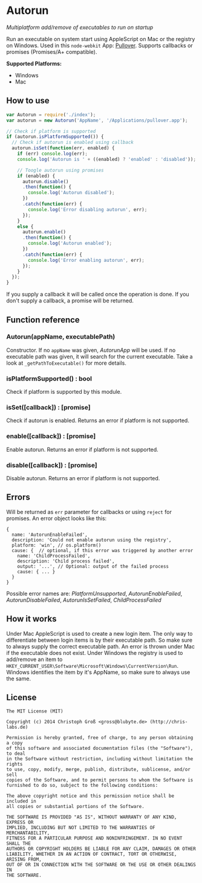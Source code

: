 # Autorun
*Multiplatform add/remove of executables to run on startup*

Run an executable on system start using AppleScript on Mac or the registry on Windows. Used in this `node-webkit` App: [Pullover](https://github.com/cgrossde/Pullover). Supports callbacks or promises (Promises/A+ compatible).

**Supported Platforms:**

* Windows
* Mac

## How to use

```JavaScript
var Autorun = require('./index');
var autorun = new Autorun('AppName', '/Applications/pullover.app');

// Check if platform is supported
if (autorun.isPlatformSupported()) {
  // Check if autorun is enabled using callback
  autorun.isSet(function(err, enabled) {
    if (err) console.log(err);
    console.log('Autorun is ' + ((enabled) ? 'enabled' : 'disabled'));

    // Toogle autorun using promises
    if (enabled) {
      autorun.disable()
      .then(function() {
        console.log('Autorun disabled');
      })
      .catch(function(err) {
        console.log('Error disabling autorun', err);
      });
    }
    else {
      autorun.enable()
      .then(function() {
        console.log('Autorun enabled');
      })
      .catch(function(err) {
        console.log('Error enabling autorun', err);
      });
    }
  });
}
```

If you supply a callback it will be called once the operation is done. If you don't supply a callback, a promise will be returned.

## Function reference

### Autorun(appName, executablePath)
Constructor. If no `appName` was given, *AutorunApp* will be used. If no executable path was given, it will search for the current executable. Take a look at `_getPathToExecutable()` for more details.

### isPlatformSupported() : bool
Check if platform is supported by this module.

### isSet([callback]) : [promise]
Check if autorun is enabled. Returns an error if platform is not supported.

### enable([callback]) : [promise]
Enable autorun. Returns an error if platform is not supported.

### disable([callback]) : [promise]
Disable autorun. Returns an error if platform is not supported.

## Errors

Will be returned as `err` parameter for callbacks or using `reject` for promises. An error object looks like this:

    {
      name: 'AutorunEnableFailed',
      description: 'Could not enable autorun using the registry',
      platform: 'win', // os.platform()
      cause: {  // optional, if this error was triggered by another error
        name: 'ChildProcessFailed',
        description: 'Child process failed',
        output: '...', // Optional: output of the failed process
        cause: { ... }
      }
    }

Possible error names are: *PlatformUnsupported*, *AutorunEnableFailed*, *AutorunDisableFailed*, *AutorunIsSetFailed*, *ChildProcessFailed*

## How it works

Under Mac AppleScript is used to create a new login item. The only way to differentiate between login items is by their executable path. So make sure to always supply the correct executable path. An error is thrown under Mac if the executable does not exist.
Under Windows the registry is used to add/remove an item to `HKEY_CURRENT_USER\Software\Microsoft\Windows\CurrentVersion\Run`. Windows identifies the item by it's AppName, so make sure to always use the same.

## License

    The MIT License (MIT)
    
    Copyright (c) 2014 Christoph Groß <gross@blubyte.de> (http://chris-labs.de)
    
    Permission is hereby granted, free of charge, to any person obtaining a copy
    of this software and associated documentation files (the "Software"), to deal
    in the Software without restriction, including without limitation the rights
    to use, copy, modify, merge, publish, distribute, sublicense, and/or sell
    copies of the Software, and to permit persons to whom the Software is
    furnished to do so, subject to the following conditions:
    
    The above copyright notice and this permission notice shall be included in
    all copies or substantial portions of the Software.
    
    THE SOFTWARE IS PROVIDED "AS IS", WITHOUT WARRANTY OF ANY KIND, EXPRESS OR
    IMPLIED, INCLUDING BUT NOT LIMITED TO THE WARRANTIES OF MERCHANTABILITY,
    FITNESS FOR A PARTICULAR PURPOSE AND NONINFRINGEMENT. IN NO EVENT SHALL THE
    AUTHORS OR COPYRIGHT HOLDERS BE LIABLE FOR ANY CLAIM, DAMAGES OR OTHER
    LIABILITY, WHETHER IN AN ACTION OF CONTRACT, TORT OR OTHERWISE, ARISING FROM,
    OUT OF OR IN CONNECTION WITH THE SOFTWARE OR THE USE OR OTHER DEALINGS IN
    THE SOFTWARE.